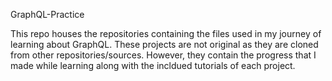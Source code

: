 GraphQL-Practice

This repo houses the repositories containing the files used in my journey of learning about GraphQL. 
These projects are not original as they are cloned from other repositories/sources. However, they contain the progress that I made while learning along with
the incldued tutorials of each project.
